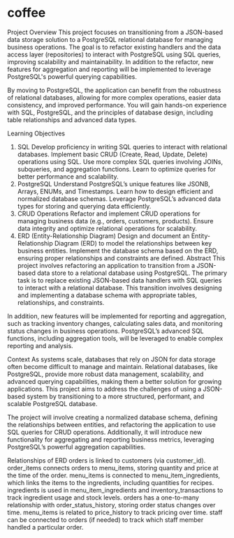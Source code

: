 # coffee

Project Overview
This project focuses on transitioning from a JSON-based data storage solution to a PostgreSQL relational database for managing business operations. The goal is to refactor existing handlers and the data access layer (repositories) to interact with PostgreSQL using SQL queries, improving scalability and maintainability. In addition to the refactor, new features for aggregation and reporting will be implemented to leverage PostgreSQL's powerful querying capabilities.

By moving to PostgreSQL, the application can benefit from the robustness of relational databases, allowing for more complex operations, easier data consistency, and improved performance. You will gain hands-on experience with SQL, PostgreSQL, and the principles of database design, including table relationships and advanced data types.

Learning Objectives
1. SQL
Develop proficiency in writing SQL queries to interact with relational databases.
Implement basic CRUD (Create, Read, Update, Delete) operations using SQL.
Use more complex SQL queries involving JOINs, subqueries, and aggregation functions.
Learn to optimize queries for better performance and scalability.
2. PostgreSQL
Understand PostgreSQL’s unique features like JSONB, Arrays, ENUMs, and Timestamps.
Learn how to design efficient and normalized database schemas.
Leverage PostgreSQL’s advanced data types for storing and querying data efficiently.
3. CRUD Operations
Refactor and implement CRUD operations for managing business data (e.g., orders, customers, products).
Ensure data integrity and optimize relational operations for scalability.
4. ERD (Entity-Relationship Diagram)
Design and document an Entity-Relationship Diagram (ERD) to model the relationships between key business entities.
Implement the database schema based on the ERD, ensuring proper relationships and constraints are defined.
Abstract
This project involves refactoring an application to transition from a JSON-based data store to a relational database using PostgreSQL. The primary task is to replace existing JSON-based data handlers with SQL queries to interact with a relational database. This transition involves designing and implementing a database schema with appropriate tables, relationships, and constraints.

In addition, new features will be implemented for reporting and aggregation, such as tracking inventory changes, calculating sales data, and monitoring status changes in business operations. PostgreSQL’s advanced SQL functions, including aggregation tools, will be leveraged to enable complex reporting and analysis.

Context
As systems scale, databases that rely on JSON for data storage often become difficult to manage and maintain. Relational databases, like PostgreSQL, provide more robust data management, scalability, and advanced querying capabilities, making them a better solution for growing applications. This project aims to address the challenges of using a JSON-based system by transitioning to a more structured, performant, and scalable PostgreSQL database.

The project will involve creating a normalized database schema, defining the relationships between entities, and refactoring the application to use SQL queries for CRUD operations. Additionally, it will introduce new functionality for aggregating and reporting business metrics, leveraging PostgreSQL’s powerful aggregation capabilities.


Relationships of ERD
orders is linked to customers (via customer_id).
order_items connects orders to menu_items, storing quantity and price at the time of the order.
menu_items is connected to menu_item_ingredients, which links the items to the ingredients, including quantities for recipes.
ingredients is used in menu_item_ingredients and inventory_transactions to track ingredient usage and stock levels.
orders has a one-to-many relationship with order_status_history, storing order status changes over time.
menu_items is related to price_history to track pricing over time.
staff can be connected to orders (if needed) to track which staff member handled a particular order.